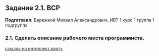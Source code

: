 Задание 2.1. ВСР
------------
**Подготовил:** Бережной Михаил Александрович, ИВТ 1 курс 1 группа 1 подгруппа

### 2.1. Сделать описание рабочего места программиста.


[ссылка на интеллект карту](https://drive.google.com/file/d/1Jlt-Qwwc445X1jI0-2DQuPfBEOOfutui/view?usp=sharing)
